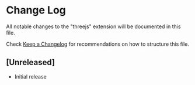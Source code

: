 # Change Log

All notable changes to the "threejs" extension will be documented in this file.

Check [Keep a Changelog](http://keepachangelog.com/) for recommendations on how to structure this file.

## [Unreleased]

- Initial release